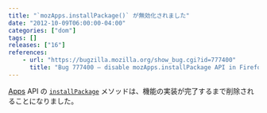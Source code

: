 ```yaml
---
title: "`mozApps.installPackage()` が無効化されました"
date: "2012-10-09T06:00:00-04:00"
categories: ["dom"]
tags: []
releases: ["16"]
references:
    - url: "https://bugzilla.mozilla.org/show_bug.cgi?id=777400"
      title: "Bug 777400 – disable mozApps.installPackage API in Firefox for Desktop and Android"
---
```

[Apps](https://developer.mozilla.org/docs/Web/API/DOMApplicationsRegistry) API の [`installPackage`](https://developer.mozilla.org/docs/Web/API/DOMApplicationsRegistry/installPackage) メソッドは、機能の実装が完了するまで削除されることになりました。
